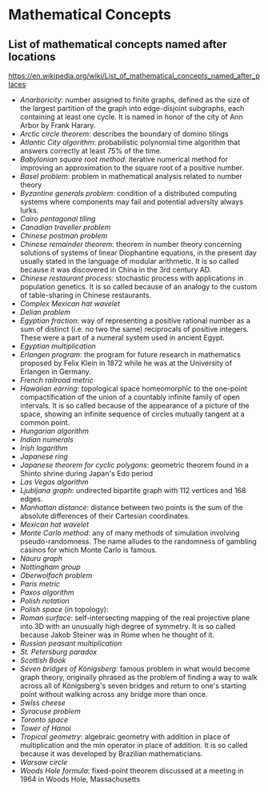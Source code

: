 # Mathematical Concepts



## List of mathematical concepts named after locations

https://en.wikipedia.org/wiki/List_of_mathematical_concepts_named_after_places

- *Anarboricity*: number assigned to finite graphs, defined as the size of the largest partition of the graph into edge-disjoint subgraphs, each containing at least one cycle. It is named in honor of the city of Ann Arbor by Frank Harary.
- *Arctic circle theorem*: describes the boundary of domino tilings
- *Atlantic City algorithm*: probabilistic polynomial time algorithm that answers correctly at least 75% of the time.
- *Babylonian square root method*: iterative numerical method for improving an approximation to the square root of a positive number.
- *Basel problem*: problem in mathematical analysis related to number theory
- *Byzantine generals problem*: condition of a distributed computing systems where components may fail and potential adversity always lurks.
- *Cairo pentagonal tiling*
- *Canadian traveller problem*
- *Chinese postman problem*
- *Chinese remainder theorem*: theorem in number theory concerning solutions of systems of linear Diophantine equations, in the present day usually stated in the language of modular arithmetic. It is so called because it was discovered in China in the 3rd century AD.
- *Chinese restaurant process*: stochastic process with applications in population genetics. It is so called because of an analogy to the custom of table-sharing in Chinese restaurants.
- *Complex Mexican hat wavelet*
- *Delian problem*
- *Egyptian fraction*: way of representing a positive rational number as a sum of distinct (i.e. no two the same) reciprocals of positive integers. These were a part of a numeral system used in ancient Egypt.
- *Egyptian multiplication*
- *Erlangen program*: the program for future research in mathematics proposed by Felix Klein in 1872 while he was at the University of Erlangen in Germany.
- *French railroad metric*
- *Hawaiian earring*: topological space homeomorphic to the one-point compactification of the union of a countably infinite family of open intervals. It is so called because of the appearance of a picture of the space, showing an infinite sequence of circles mutually tangent at a common point.
- *Hungarian algorithm*
- *Indian numerals*
- *Irish logarithm*
- *Japanese ring*
- *Japanese theorem for cyclic polygons*: geometric theorem found in a Shinto shrine during Japan's Edo period
- *Las Vegas algorithm*
- *Ljubljana graph*: undirected bipartite graph with 112 vertices and 168 edges.
- *Manhattan distance*: distance between two points is the sum of the absolute differences of their Cartesian coordinates.
- *Mexican hat wavelet*
- *Monte Carlo method*: any of many methods of simulation involving pseudo-randomness. The name alludes to the randomness of gambling casinos for which Monte Carlo is famous.
- *Nauru graph*
- *Nottingham group*
- *Oberwolfach problem*
- *Paris metric*
- *Paxos algorithm*
- *Polish notation*
- *Polish space* (in topology):
- *Roman surface*: self-intersecting mapping of the real projective plane into 3D with an unusually high degree of symmetry. It is so called because Jakob Steiner was in Rome when he thought of it.
- *Russian peasant multiplication*
- *St. Petersburg paradox*
- *Scottish Book*
- *Seven bridges of Königsberg*: famous problem in what would become graph theory, originally phrased as the problem of finding a way to walk across all of Königsberg's seven bridges and return to one's starting point without walking across any bridge more than once.
- *Swiss cheese*
- *Syracuse problem*
- *Toronto space*
- *Tower of Hanoi*
- *Tropical geometry*: algebraic geometry with addition in place of multiplication and the min operator in place of addition. It is so called because it was developed by Brazilian mathematicians.
- *Warsaw circle*
- *Woods Hole formula*: fixed-point theorem discussed at a meeting in 1964 in Woods Hole, Massachusetts
